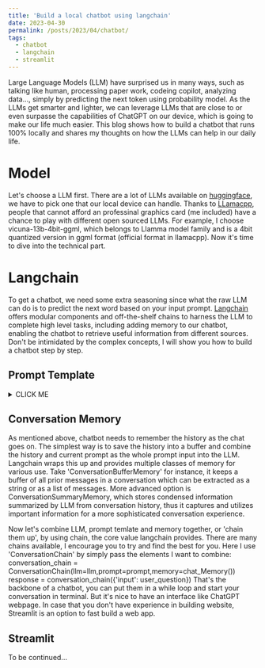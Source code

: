 ```yaml
---
title: 'Build a local chatbot using langchain'
date: 2023-04-30
permalink: /posts/2023/04/chatbot/
tags:
  - chatbot
  - langchain
  - streamlit
---
```


Large Language Models (LLM) have surprised us in many ways, such as talking like human, processing paper work, codeing copilot, analyzing data..., simply by predicting the next token using probability model. As the LLMs get smarter and lighter, we can leverage LLMs that are close to or even surpasse the capabilities of ChatGPT on our device, which is going to make our life much easier. This blog shows how to build a chatbot that runs 100% locally and shares my thoughts on how the LLMs can help in our daily life.

Model
======
Let's choose a LLM first. There are a lot of LLMs available on [huggingface](https://huggingface.co/), we have to pick one that our local device can handle. Thanks to [LLamacpp](https://github.com/ggerganov/llama.cpp), people that cannot afford an professinal graphics card (me included) have a chance to play with different open sourced LLMs. For example, I choose vicuna-13b-4bit-ggml, which belongs to Llamma model family and is a 4bit quantized version in ggml format (official format in llamacpp). Now it's time to dive into the technical part.

Langchain
======
To get a chatbot, we need some extra seasoning since what the raw LLM can do is to predict the next word based on your input prompt. [Langchain](https://python.langchain.com/docs/get_started/introduction) offers modular components and off-the-shelf chains to harness the LLM to complete high level tasks, including adding memory to our chatbot, enabling the chatbot to retrieve useful information from different sources. Don't be intimidated by the complex concepts, I will show you how to build a chatbot step by step.

Prompt Template
------
<details><summary>CLICK ME</summary>
<p>

#### yes, even hidden code blocks!

```python
print("hello world!")
```


A prompt template is a way to provide additional context and instructions to a language model. It allows the user to input specific information that will be incorporated into the generated text. The template consists of a prompt that includes variables, which will be filled in with user input. A template for a chatbot looks like this:
'''You are an AI chatbot having a conversation with a human. 
{history}
Human: {input}
Chatbot:'''

</p>
</details>

Conversation Memory
------
As mentioned above, chatbot needs to remember the history as the chat goes on. The simplest way is to save the history into a buffer and combine the history and current prompt as the whole prompt input into the LLM. Langchain wraps this up and provides multiple classes of memory for various use. Take 'ConversationBufferMemory' for instance, it keeps a buffer of all prior messages in a conversation which can be extracted as a string or as a list of messages. More advanced option is ConversationSummaryMemory, which stores condensed information summarized by LLM from conversation history, thus it captures and utilizes important information for a more sophisticated conversation experience.  

Now let's combine LLM, prompt temlate and memory together, or 'chain them up', by using chain, the core value langchain provides. There are many chains available, I encourage you to try and find the best for you. Here I use 'ConversationChain' by simply pass the elements I want to combine:
conversation_chain = ConversationChain(llm=llm,prompt=prompt,memory=chat_Memory())
response = conversation_chain({'input': user_question})
That's the backbone of a chatbot, you can put them in a while loop and start your conversation in terminal. But it's nice to have an interface like ChatGPT webpage. In case that you don't have experience in building website, Streamlit is an option to fast build a web app.

Streamlit
------
To be continued...
